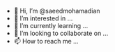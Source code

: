 - 👋 Hi, I’m @saeedmohamadian
- 👀 I’m interested in ...
- 🌱 I’m currently learning ...
- 💞️ I’m looking to collaborate on ...
- 📫 How to reach me ...

<!---
saeedmohamadian/saeedmohamadian is a ✨ special ✨ repository because its `README.md` (this file) appears on your GitHub profile.
You can click the Preview link to take a look at your changes.
--->
